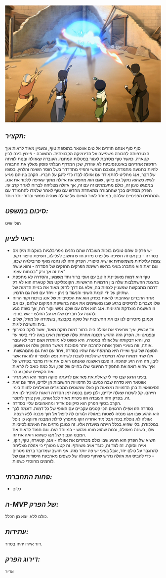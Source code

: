 ![](images/208.png "208")
## *תקציר:*
סוף סוף אנחנו חוזרים אל טים אווטאר בתוספת טוף, ומעניין מאוד לראות איך הצטרפותה לחבורה משפיעה על הדינמיקה הקבוצתית. התשובה - פיצוץ בינה לבין קטארה, כאשר טוף מסרבת לעזור במטלות המחנה. העובדה שאזולה ובנות לוויתה רודפות אחריהם באינטנסיביות לא עוזרת, שכן המרדף הבלתי פוסק מאלץ את החבורה להיות בתנועה מתמדת, ומצבם הנפשי והפיזי מתדרדר בשל חוסר השינה והלחץ.
בסופו של דבר, אנג מחליט להתמודד עם אזולה לבדו כדי להגן על חבריו. הקרב ביניהם מגיע לשיא כשהוא נתקל גם בזוקו, שגם הוא מחפש את אזולה מתוך שאיפה ללכוד את אנג. במפגש טעון זה, כולם מתעמתים זה עם זה, אך אזולה מצליחה לברוח לאחר קרב עז.
הפרק מסתיים בכך שהחבורה מתאחדת מחדש עם טוף לאחר שלמדו להתמודד עם המתחים הפנימיים שלהם, במיוחד לאור האיום של אזולה שנהיה ממשי וברור יותר ויותר. 

## *סיכום במשפט:*  
הולי שיט

## *ראוי לציון:*
-  יש פרקים שהם טובים בזכות העובדה שהם נהנים מפריבלגיות בעקבות מיקומם בסדרה - בין אם זה חשיפה של פרט מידע חדש וחשוב לעלילה, חשיפת סיפור רקע, צומת עלילתית משמעותית או שיא סיפורי. הפרק הזה לא נהנה מאף פריבילגיה שכזו, ועם זאת הוא מתברג בעיני בראש רשימת הפרקים החזקים של הסדרה - והוא עושה את זה אך ורק "בכוחות עצמו"
- טוף היא דמות מאופיינת היטב עם אופי ברור וחד משמעי, והסדרה לא מחפפת בהצגת ההשתלבות שלה בין הדמויות הראשיות. הקונפליקט מול קטארה הוא לא רק דרמה מתבקשת שמעניין לצפות בה, אלא גם דרך לחזק מאוד את בניית הדמות של שתיהן על ידי הצגת השוני והניגוד ביניהן - ויחד עם זאת גם הדמיון.
- אחד הדברים שאהבתי לראות בפרק הוא את הפסיביות של אנג בויכוח וקור הרוח שלו נשברים לרסיסים ברגע שבו מאשימים את אפה בחשיפת המיקום שלהם, גם אם זו האשמה מוצדקת והגיונית. אנג הוא אדם עם שקט נפשי וקור רוח, אך כשזה נוגע להגנה על חברים שלו או על החלש - אש בעיניו.
- וכמובן מזכירים לנו גם את החשיבות של סוקה בקבוצה, בשמירה על מורל, שלום בית וחשיבה לוגית.
- עד עכשיו, איך שראיתי את אזולה היה בתור דמות חזקה מאוד, אשר לוקה בטירוף ובפנאטיות. הפרק הזה הדגיש תכונה אחרת שלה שפחות ראינו באה לידי ביטוי עד כה, והיא דבקותה של אזולה במטרה. היא פשוט לא מוותרת ושום דבר לא עוצר אותה, וזה בעיניי הופך אותה להרבה יותר מסוכנת מאשר החוזק שלה או השגעון.
- הסצנה של טוף ואיירו היא מהמפתיעות שהיו בסדרה, ויחד עם זאת גם מהמרגשות. אלו שתי דמויות שלא דמיינתי שהולכות לשבת לשיחת נפש ולספר זו לזו את אשר ליבן, וזה היה רגע יפהפה. זו פעם ראשונה שאנחנו רואים את איירו מדבר בפירוש על איך שהוא רואה את התפקיד החינוכי שלו בחיים של זוקו, ועל כמה כואב לו לראות את הקשיים שזוקו עובר.
- בעיני הרגע שבו טיי לי שואלת את מאי אם לדעתה סוקה חמוד היא רגע אדיר.
- אווטאר היא סדרה שבה כמעט כל הדמויות החשובות הן ילדים, ויחד עם זאת הסיטואציות בהן הדמויות נמצאות הן כאלו שמעטים המבוגרים שנאלצים לחוות בימי חייהם. קל לשכוח שאלה ילדים, ולכן פעם בכמה זמן הסדרה דואגת להזכיר לנו את זה. בפרק הזה העובדה הזו ניכרת מאוד לכל אורכו, ואין צורך לתזכר.
- הקרב בסוף הפרק הוא סיקוונס אדיר ומהאהובים עליי בסדרה.
- בסדרה הזו אפילו הרגעים הכי קטנים עקביים עם האופי של כל דמות. דוגמה לכך היא הרגע שבו אנג מנסה לשטות באזולה ולגרום לה ליפול אל תוך מבנה ללא רצפה. אזולה לא נופלת בפח אבל מיד אחריה זוקו מתפרץ לדלת המבנה ודווקא כן נופל במלכודת, בלי שהיא בכלל הייתה מיועדת אליו. זה כמובן מדגים את האימפולסיביות שלו, בשונה מאזולה, וכמה שהוא מונע מרגש - במיוחד זעם. וגם חמוד לראות את המבט הנבוך של אנג כשהוא רואה את זה.
- השיא של הפרק הוא הרגע שבו כולם מכתרים את אזולה - אנג, קטארה, טוף, זוקו, איירו וסוקה. זה לצד זה, כנגד אויב משותף. זה קטע מטורף כי אזולה מצליחה להתגבר על כולם יחד, אבל בעיני יש פה יותר מזה. אני חושב שמדובר ברמז מטרים - כדי להביס את אזולה נדרש שיתוף פעולה של כשפים מארבעת היסודות וגם של לוחמים מחוסרי כשפות.

## *פחות התחברתי:*
- כלום

## *ה-MVP של הפרק:* 
כולם ללא יוצא מן הכלל. 

## *עתידות:*
דוד איירו יהיה בסדר. 

## *דירוג הפרק:*  
אדיר